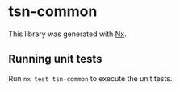 # tsn-common

This library was generated with [Nx](https://nx.dev).

## Running unit tests

Run `nx test tsn-common` to execute the unit tests.
